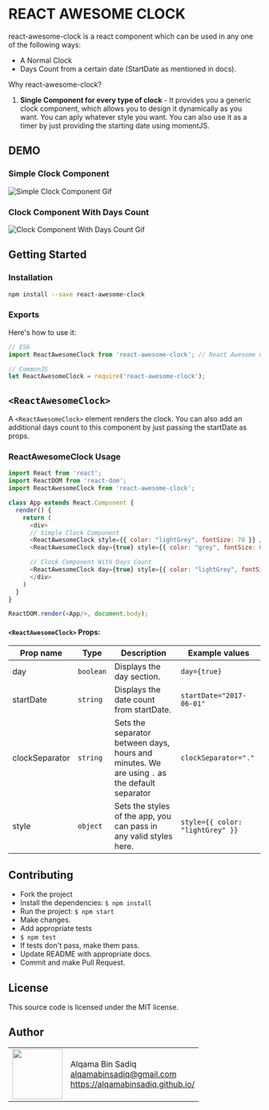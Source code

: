 # REACT AWESOME CLOCK

react-awesome-clock is a react component which can be used in any one of the following ways:
- A Normal Clock 
- Days Count from a certain date (StartDate as mentioned in docs).

Why react-awesome-clock?

1. **Single Component for every type of clock** - It provides you a generic clock component, which allows you to design it dynamically as you want. You can aply whatever style you want. You can also use it as a timer by just providing the starting date using momentJS.

## DEMO

### Simple Clock Component
![Simple Clock Component Gif](https://github.com/alqamabinsadiq/react-awesome-clock/blob/master/src/images/clock.gif)

### Clock Component With Days Count
![Clock Component With Days Count Gif](https://github.com/alqamabinsadiq/react-awesome-clock/blob/master/src/images/clockWithDays.gif)

## Getting Started

### Installation

```sh
npm install --save react-awesome-clock
```

### Exports
Here's how to use it:

```js
// ES6
import ReactAwesomeClock from 'react-awesome-clock'; // React Awesome Clock

// CommonJS
let ReactAwesomeClock = require('react-awesome-clock');
```

## `<ReactAwesomeClock>`
A `<ReactAwesomeClock>` element renders the clock. You can also add an additional days count to this component by just passing the startDate as props.

### ReactAwesomeClock Usage


```js
import React from 'react';
import ReactDOM from 'react-dom';
import ReactAwesomeClock from 'react-awesome-clock';

class App extends React.Component {
  render() {
    return (
      <div>
      // Simple Clock Component
      <ReactAwesomeClock style={{ color: "lightGrey", fontSize: 70 }} />
      <ReactAwesomeClock day={true} style={{ color: "grey", fontSize: 60, textShadow: "0 0 10px grey", fontFamily: "aerial" }} />

      // Clock Component With Days Count
      <ReactAwesomeClock day={true} style={{ color: "lightGrey", fontSize: 70 }} startDate="2018-09-06" />
      </div>
    )
  }
}

ReactDOM.render(<App/>, document.body);
```

#### `<ReactAwesomeClock>` Props:

|Prop name|Type|Description|Example values|
|----|----|----|----|
|day|`boolean`|Displays the day section.|`day={true}`|
|startDate|`string`|Displays the date count from startDate.|`startDate="2017-06-01"`|
|clockSeparator|`string`|Sets the separator between days, hours and minutes. We are using `.` as the default separator|`clockSeparator="."`|
|style|`object`|Sets the styles of the app, you can pass in any valid styles here.|`style={{ color: "lightGrey" }}`|

## Contributing

- Fork the project
- Install the dependencies: `$ npm install`
- Run the project: `$ npm start`
- Make changes.
- Add appropriate tests
- `$ npm test`
- If tests don't pass, make them pass.
- Update README with appropriate docs.
- Commit and make Pull Request.

## License
This source code is licensed under the MIT license.

## Author

<table>
  <tr>
    <td>
      <img src="https://github.com/alqamabinsadiq.png?s=100" width="100">
    </td>
    <td>
      Alqama Bin Sadiq<br />
      <a href="mailto:alqamabinsadiq@gmail.com">alqamabinsadiq@gmail.com</a><br />
      <a href="https://alqamabinsadiq.github.io/">https://alqamabinsadiq.github.io/</a>
    </td>
  </tr>
</table>